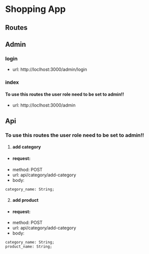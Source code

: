 # Shopping App

## Routes

## Admin
### login
- url: http://loclhost:3000/admin/login
### index
#### To use this routes the user role need to be set to admin!!
- url: http://loclhost:3000/admin

## Api
### To use this routes the user role need to be set to admin!!
1. #### add category
- #### request:
- method: POST
- url: api/category/add-category
- body:
```
category_name: String;
```

2. #### add product
- #### request:
- method: POST
- url: api/category/add-category
- body:
```
category_name: String;
product_name: String;
```